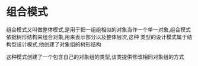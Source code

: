 # 组合模式

组合模式又叫做整体模式,是用于把一组组相似的对象当作一个单一对象,组合模式依据树形结构来组合对象,用来表示部分以及整体层次,这种
类型的设计模式属于结构型设计模式,他创建了对象组的树形结构

这种模式创建了一个包含自己的对象组的类型,该类提供修改相同对象组的方式

